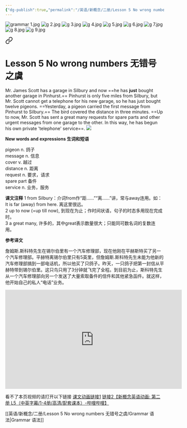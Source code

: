 ```yaml
---
{"dg-publish":true,"permalink":"/英语/新概念/二册/Lesson 5 No wrong numbers 无错号之虞/Grammar 语法/","dgPassFrontmatter":true}
---
```



![grammar 1.jpg](/img/user/%E8%8B%B1%E8%AF%AD/%E6%96%B0%E6%A6%82%E5%BF%B5/%E4%BA%8C%E5%86%8C/Lesson%205%20No%20wrong%20numbers%20%E6%97%A0%E9%94%99%E5%8F%B7%E4%B9%8B%E8%99%9E/%E9%99%84%E4%BB%B6/grammar%201.jpg)
![g 2.jpg](/img/user/%E8%8B%B1%E8%AF%AD/%E6%96%B0%E6%A6%82%E5%BF%B5/%E4%BA%8C%E5%86%8C/Lesson%205%20No%20wrong%20numbers%20%E6%97%A0%E9%94%99%E5%8F%B7%E4%B9%8B%E8%99%9E/%E9%99%84%E4%BB%B6/g%202.jpg)
![g 3.jpg](/img/user/%E8%8B%B1%E8%AF%AD/%E6%96%B0%E6%A6%82%E5%BF%B5/%E4%BA%8C%E5%86%8C/Lesson%205%20No%20wrong%20numbers%20%E6%97%A0%E9%94%99%E5%8F%B7%E4%B9%8B%E8%99%9E/%E9%99%84%E4%BB%B6/g%203.jpg)
![g 4.jpg](/img/user/%E8%8B%B1%E8%AF%AD/%E6%96%B0%E6%A6%82%E5%BF%B5/%E4%BA%8C%E5%86%8C/Lesson%205%20No%20wrong%20numbers%20%E6%97%A0%E9%94%99%E5%8F%B7%E4%B9%8B%E8%99%9E/%E9%99%84%E4%BB%B6/g%204.jpg)
![g 5.jpg](/img/user/%E8%8B%B1%E8%AF%AD/%E6%96%B0%E6%A6%82%E5%BF%B5/%E4%BA%8C%E5%86%8C/Lesson%205%20No%20wrong%20numbers%20%E6%97%A0%E9%94%99%E5%8F%B7%E4%B9%8B%E8%99%9E/%E9%99%84%E4%BB%B6/g%205.jpg)
![g 6.jpg](/img/user/%E8%8B%B1%E8%AF%AD/%E6%96%B0%E6%A6%82%E5%BF%B5/%E4%BA%8C%E5%86%8C/Lesson%205%20No%20wrong%20numbers%20%E6%97%A0%E9%94%99%E5%8F%B7%E4%B9%8B%E8%99%9E/%E9%99%84%E4%BB%B6/g%206.jpg)
![g 7.jpg](/img/user/%E8%8B%B1%E8%AF%AD/%E6%96%B0%E6%A6%82%E5%BF%B5/%E4%BA%8C%E5%86%8C/Lesson%205%20No%20wrong%20numbers%20%E6%97%A0%E9%94%99%E5%8F%B7%E4%B9%8B%E8%99%9E/%E9%99%84%E4%BB%B6/g%207.jpg)
![g 8.jpg](/img/user/%E8%8B%B1%E8%AF%AD/%E6%96%B0%E6%A6%82%E5%BF%B5/%E4%BA%8C%E5%86%8C/Lesson%205%20No%20wrong%20numbers%20%E6%97%A0%E9%94%99%E5%8F%B7%E4%B9%8B%E8%99%9E/%E9%99%84%E4%BB%B6/g%208.jpg)
![g 9.jpg](/img/user/%E8%8B%B1%E8%AF%AD/%E6%96%B0%E6%A6%82%E5%BF%B5/%E4%BA%8C%E5%86%8C/Lesson%205%20No%20wrong%20numbers%20%E6%97%A0%E9%94%99%E5%8F%B7%E4%B9%8B%E8%99%9E/%E9%99%84%E4%BB%B6/g%209.jpg)


<div class="transclusion internal-embed is-loaded"><a class="markdown-embed-link" href="////lesson-5-no-wrong-numbers//" aria-label="Open link"><svg xmlns="http://www.w3.org/2000/svg" width="24" height="24" viewBox="0 0 24 24" fill="none" stroke="currentColor" stroke-width="2" stroke-linecap="round" stroke-linejoin="round" class="svg-icon lucide-link"><path d="M10 13a5 5 0 0 0 7.54.54l3-3a5 5 0 0 0-7.07-7.07l-1.72 1.71"></path><path d="M14 11a5 5 0 0 0-7.54-.54l-3 3a5 5 0 0 0 7.07 7.07l1.71-1.71"></path></svg></a><div class="markdown-embed">




 # Lesson 5 No wrong numbers 无错号之虞
Mr. James Scott has a garage in Silbury and now ==he has **just** bought another garage in Pinhurst.== Pinhurst is only five miles from Silbury, but Mr. Scott cannot get a telephone for his new garage, so he has just bought twelve pigeons. ==Yesterday, a pigeon carried the first message from Pinhurst to Silbury.== The bird covered the distance in three minutes. ==Up to now, Mr. Scott has sent a great many requests for spare parts and other urgent messages from one garage to the other. In this way, he has begun his own private 'telephone' service==.
  ![](https://i.xiao84.com/allimg/150108/1-15010PHP22F.jpg)

**New words and expressions 生词和短语**

pigeon n. 鸽子  
message n. 信息  
cover v. 越过  
distance n. 距离  
request n. 要求，请求  
spare part 备件  
service n. 业务，服务

**课文注释**
1 from Silbury：介词from作“距……”“离……”讲，常与away连用。如： It is far (away) from here. 离这里很远。  
2 up to now (=up till now), 到现在为止；作时间状语，句子的时态多用现在完成时。  
3 a great many, 许多的，其中great表示数量很大；只能同可数名词的复数连用。

**参考译文**

詹姆斯.斯科特先生在锡尔伯里有一个汽车修理部，现在他刚在平赫斯特买了另一个汽车修理部。平赫特离锡尔伯里只有5英里，但詹姆斯.斯科特先生未能为他新的汽车修理部搞到一部电话机，所以他买了只鸽子。昨天，一只鸽子把第一封信从平赫特带到锡尔伯里。这只鸟只用了3分钟就飞完了全程。到目前为止，斯科特先生从一个汽车修理部向另一个发送了大量索取备件的信件和其他紧急函件。就这样，他开始自己的私人“电话”业务。
  
<iframe src="https://hyrien-my.sharepoint.com/personal/zip_hyrien_onmicrosoft_com/_layouts/15/embed.aspx?UniqueId=026970c2-16bf-44e2-9a7d-f3fb6ee7544e&embed=%7B%22ust%22%3Atrue%2C%22hv%22%3A%22CopyEmbedCode%22%7D&referrer=StreamWebApp&referrerScenario=EmbedDialog.Create" width="560" height="315" frameborder="0" scrolling="no" allowfullscreen title="新概念2 L5.mp4"></iframe>

看不了本页视频的请打开以下链接 
  [课文动画链接1](https://hyrien-my.sharepoint.com/:v:/g/personal/zip_hyrien_onmicrosoft_com/EcJwaQK_FuJEmn3z-27nVE4BN7r-BU_eHVzYBP1w8DwufA?e=KFrIe5)
  [链接2【新概念英语动画: 第二册 L5（中英字幕/1-4册/高清/配套课本）-哔哩哔哩】](https://b23.tv/Qxmfm56)
 
[[英语/新概念/二册/Lesson 5 No wrong numbers 无错号之虞/Grammar 语法\|Grammar 语法]]

  



</div></div>





